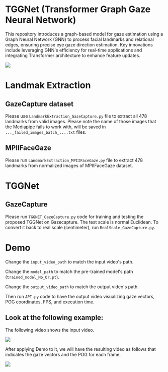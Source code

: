 # TGGNet (Transformer Graph Gaze Neural Network)
This repository introduces a graph-based model for gaze estimation using a Graph Neural Network (GNN) to process facial landmarks and relational edges, ensuring precise eye gaze direction estimation. Key innovations include leveraging GNN's efficiency for real-time applications and integrating Transformer architecture to enhance feature updates.

![](Media/FacialGraph.gif) 


# Landmak Extraction
## GazeCapture dataset
Please use `LandmarkExtraction_GazeCapture.py` file to extract all 478 landmarks from valid images. Please note the name of those images that the Mediapipe fails to work with, will be saved in `..._failed_images_batch_....txt` files.

## MPIIFaceGaze
Please run `LandmarkExtraction_MPIIFaceGaze.py` file to extract 478 landmarks from normalized images of MPIIFaceGaze dataset.


# TGGNet
## GazeCapture
Please run `TGGNET_GazeCapture.py` code for training and testing the proposed TGGNet on Gazecapture. The test scale is normal Euclidean. To convert it back to real scale (centimeter), run `RealScale_GazeCapture.py`.

# Demo

Change the `input_video_path` to match the input video's path.

Change the `model_path` to match the pre-trained model's path (`trained_model_No_Or.pt`). 

Change the `output_video_path` to match the output video's path. 

Then run `API.py` code to have the output video visualizing gaze vectors, POG coordinates, FPS, and execution time.

## Look at the following example:

The following video shows the input video.

![](Media/Input_video.gif) 

After applying Demo to it, we will have the resulting video as follows that indicates the gaze vectors and the POG for each frame.

![](Media/Result_test5.gif) 



